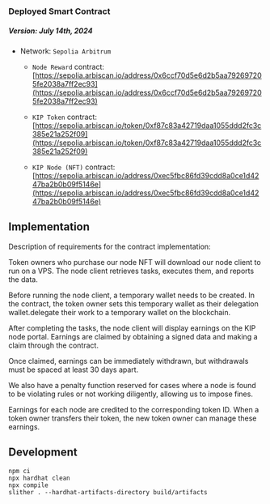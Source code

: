 ### Deployed Smart Contract

##### Version: July 14th, 2024

- Network: `Sepolia Arbitrum`
      
  - `Node Reward` contract: [https://sepolia.arbiscan.io/address/0x6ccf70d5e6d2b5aa792697205fe2038a7ff2ec93](https://sepolia.arbiscan.io/address/0x6ccf70d5e6d2b5aa792697205fe2038a7ff2ec93)
      
  - `KIP Token` contract: [https://sepolia.arbiscan.io/token/0xf87c83a42719daa1055ddd2fc3c385e21a252f09](https://sepolia.arbiscan.io/token/0xf87c83a42719daa1055ddd2fc3c385e21a252f09)
      
  - `KIP Node (NFT)` contract: [https://sepolia.arbiscan.io/address/0xec5fbc86fd39cdd8a0ce1d4247ba2b0b09f5146e](https://sepolia.arbiscan.io/address/0xec5fbc86fd39cdd8a0ce1d4247ba2b0b09f5146e)


## Implementation

Description of requirements for the contract implementation:

Token owners who purchase our node NFT will download our node client to run on a VPS. The node client retrieves tasks, executes them, and reports the data.

Before running the node client, a temporary wallet needs to be created. In the contract, the token owner sets this temporary wallet as their delegation wallet.delegate their work to a temporary wallet on the blockchain.

After completing the tasks, the node client will display earnings on the KIP node portal. Earnings are claimed by obtaining a signed data and making a claim through the contract.

Once claimed, earnings can be immediately withdrawn, but withdrawals must be spaced at least 30 days apart.

We also have a penalty function reserved for cases where a node is found to be violating rules or not working diligently, allowing us to impose fines.

Earnings for each node are credited to the corresponding token ID. When a token owner transfers their token, the new token owner can manage these earnings.

## Development

```
npm ci
npx hardhat clean
npx compile
slither . --hardhat-artifacts-directory build/artifacts
```